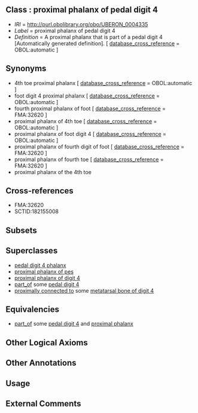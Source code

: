 
## Class : proximal phalanx of pedal digit 4

 * *IRI* = http://purl.obolibrary.org/obo/UBERON_0004335
 * *Label* = proximal phalanx of pedal digit 4
 * *Definition* = A proximal phalanx that is part of a pedal digit 4 [Automatically generated definition]. [ [database_cross_reference](../../ef/oboInOwl#hasDbXref.md) = OBOL:automatic ]

## Synonyms

 * 4th toe proximal phalanx [ [database_cross_reference](../../ef/oboInOwl#hasDbXref.md) = OBOL:automatic ]
 * foot digit 4 proximal phalanx [ [database_cross_reference](../../ef/oboInOwl#hasDbXref.md) = OBOL:automatic ]
 * fourth proximal phalanx of foot [ [database_cross_reference](../../ef/oboInOwl#hasDbXref.md) = FMA:32620 ]
 * proximal phalanx of 4th toe [ [database_cross_reference](../../ef/oboInOwl#hasDbXref.md) = OBOL:automatic ]
 * proximal phalanx of foot digit 4 [ [database_cross_reference](../../ef/oboInOwl#hasDbXref.md) = OBOL:automatic ]
 * proximal phalanx of fourth digit of foot [ [database_cross_reference](../../ef/oboInOwl#hasDbXref.md) = FMA:32620 ]
 * proximal phalanx of fourth toe [ [database_cross_reference](../../ef/oboInOwl#hasDbXref.md) = FMA:32620 ]
 * proximal phalanx of the 4th toe

## Cross-references

 * FMA:32620
 * SCTID:182155008

## Subsets


## Superclasses

 * [pedal digit 4 phalanx](../../UBERON/62/UBERON_0003862.md)
 * [proximal phalanx of pes](../../UBERON/68/UBERON_0003868.md)
 * [proximal phalanx of digit 4](../../UBERON/04/UBERON_0014504.md)
 * [part_of](../../BFO/50/BFO_0000050.md) some [pedal digit 4](../../UBERON/34/UBERON_0003634.md)
 * [proximally connected to](../../core#proximally/to/core#proximally_connected_to.md) some [metatarsal bone of digit 4](../../UBERON/53/UBERON_0003653.md)

## Equivalencies

 * [part_of](../../BFO/50/BFO_0000050.md) some [pedal digit 4](../../UBERON/34/UBERON_0003634.md) and [proximal phalanx](../../UBERON/02/UBERON_0004302.md)

## Other Logical Axioms


## Other Annotations


## Usage


## External Comments

